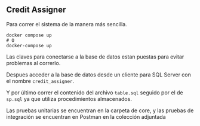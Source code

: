 Credit Assigner
-----

Para correr el sistema de la manera más sencilla.
```shell
docker compose up 
# O 
docker-compose up
```

Las claves para conectarse a la base de datos estan puestas para evitar
problemas al correrlo.

Despues acceder a la base de datos desde un cliente para SQL Server
con el nombre `credit_assigner`.

Y por último correr el contenido del archivo `table.sql` seguido por el de `sp.sql` ya que utiliza procedimientos almacenados.

Las pruebas unitarias se encuentran en la carpeta de core, y las pruebas de integración se encuentran en Postman en la colección adjuntada